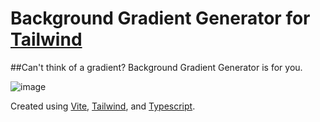# Background Gradient Generator for [Tailwind](https://tailwindcss.com/)

##Can't think of a gradient? Background Gradient Generator is for you.

![image](https://github.com/user-attachments/assets/4e9d1096-79cb-4371-9a5f-1a373f736406)

Created using [Vite](https://vite.dev/), [Tailwind](https://tailwindcss.com/), and [Typescript](https://www.typescriptlang.org/).



